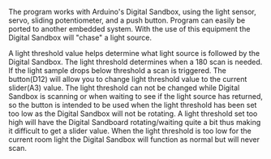 
The program works with Arduino's Digital Sandbox, using the light sensor, servo, sliding potentiometer,
and a push button. Program can easily be ported to another embedded system. With the use of this equipment the Digital Sandbox will "chase" a light source.

A light threshold value helps determine what light source is followed by the Digital Sandbox.
The light threshold determines when a 180 scan is needed. If the light sample drops below threshold 
a scan is triggered. The button(D12) will allow you to change light threshold value to the current 
slider(A3) value. The light threshold can not be changed while Digital Sandbox is scanning or when waiting 
to see if the light source has returned, so the button is intended to be used when the light threshold 
has been set too low as the Digital Sandbox will not be rotating. A light threshold set too high will have the 
Digital Sandboard rotating/waiting quite a bit thus making it difficult to get a slider value. When the light 
threshold is too low for the current room light the Digital Sandbox will function as normal but will never scan.
